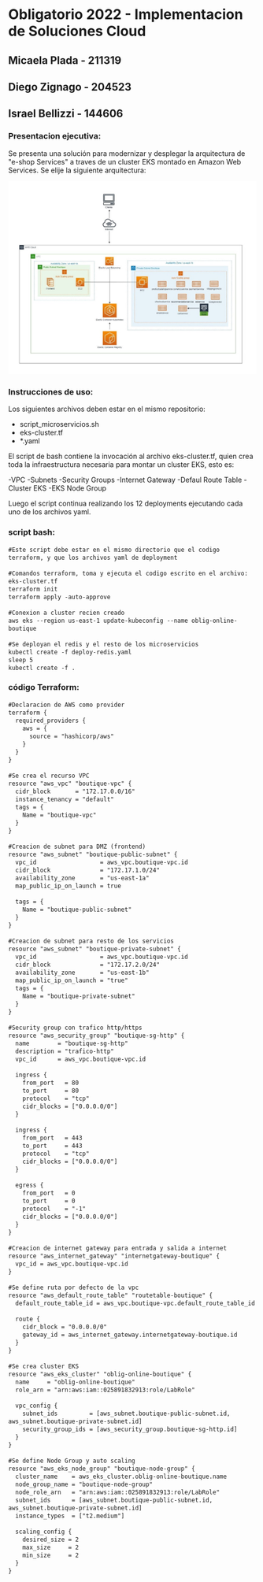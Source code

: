 # Obligatorio 2022 - Implementacion de Soluciones Cloud
## Micaela Plada - 211319
## Diego Zignago - 204523
## Israel Bellizzi - 144606

### Presentacion ejecutiva:

Se presenta una solución para modernizar y desplegar la arquitectura de "e-shop Services" a traves de un cluster EKS montado en Amazon Web Services. Se elije la siguiente arquitectura:

![Diagrama Arquitectura](Arquitectura.jpg)


### Instrucciones de uso:

Los siguientes archivos deben estar en el mismo repositorio:

- script_microservicios.sh
- eks-cluster.tf
- *.yaml

El script de bash contiene la invocación al archivo eks-cluster.tf, quien crea toda la infraestructura necesaria para montar un cluster EKS, esto es:

-VPC
-Subnets
-Security Groups
-Internet Gateway
-Defaul Route Table
-Cluster EKS
-EKS Node Group

Luego el script continua realizando los 12 deployments ejecutando cada uno de los archivos yaml.

### script bash:

```
#Este script debe estar en el mismo directorio que el codigo terraform, y que los archivos yaml de deployment

#Comandos terraform, toma y ejecuta el codigo escrito en el archivo: eks-cluster.tf
terraform init
terraform apply -auto-approve

#Conexion a cluster recien creado
aws eks --region us-east-1 update-kubeconfig --name oblig-online-boutique

#Se deployan el redis y el resto de los microservicios
kubectl create -f deploy-redis.yaml
sleep 5
kubectl create -f .
```

### código Terraform:

```
#Declaracion de AWS como provider
terraform {
  required_providers {
    aws = {
      source = "hashicorp/aws"
    }
  }
}

#Se crea el recurso VPC
resource "aws_vpc" "boutique-vpc" {
  cidr_block       = "172.17.0.0/16"
  instance_tenancy = "default"
  tags = {
    Name = "boutique-vpc"
  }
}

#Creacion de subnet para DMZ (frontend)
resource "aws_subnet" "boutique-public-subnet" {
  vpc_id                  = aws_vpc.boutique-vpc.id
  cidr_block              = "172.17.1.0/24"
  availability_zone       = "us-east-1a"
  map_public_ip_on_launch = true

  tags = {
    Name = "boutique-public-subnet"
  }
}

#Creacion de subnet para resto de los servicios
resource "aws_subnet" "boutique-private-subnet" {
  vpc_id                  = aws_vpc.boutique-vpc.id
  cidr_block              = "172.17.2.0/24"
  availability_zone       = "us-east-1b"
  map_public_ip_on_launch = "true"
  tags = {
    Name = "boutique-private-subnet"
  }
}

#Security group con trafico http/https
resource "aws_security_group" "boutique-sg-http" {
  name        = "boutique-sg-http"
  description = "trafico-http"
  vpc_id      = aws_vpc.boutique-vpc.id

  ingress {
    from_port   = 80
    to_port     = 80
    protocol    = "tcp"
    cidr_blocks = ["0.0.0.0/0"]
  }

  ingress {
    from_port   = 443
    to_port     = 443
    protocol    = "tcp"
    cidr_blocks = ["0.0.0.0/0"]
  }

  egress {
    from_port   = 0
    to_port     = 0
    protocol    = "-1"
    cidr_blocks = ["0.0.0.0/0"]
  }
}

#Creacion de internet gateway para entrada y salida a internet
resource "aws_internet_gateway" "internetgateway-boutique" {
  vpc_id = aws_vpc.boutique-vpc.id
}

#Se define ruta por defecto de la vpc
resource "aws_default_route_table" "routetable-boutique" {
  default_route_table_id = aws_vpc.boutique-vpc.default_route_table_id

  route {
    cidr_block = "0.0.0.0/0"
    gateway_id = aws_internet_gateway.internetgateway-boutique.id
  }
}

#Se crea cluster EKS
resource "aws_eks_cluster" "oblig-online-boutique" {
  name     = "oblig-online-boutique"
  role_arn = "arn:aws:iam::025891832913:role/LabRole"

  vpc_config {
    subnet_ids         = [aws_subnet.boutique-public-subnet.id, aws_subnet.boutique-private-subnet.id]
    security_group_ids = [aws_security_group.boutique-sg-http.id]
  }
}

#Se define Node Group y auto scaling
resource "aws_eks_node_group" "boutique-node-group" {
  cluster_name    = aws_eks_cluster.oblig-online-boutique.name
  node_group_name = "boutique-node-group"
  node_role_arn   = "arn:aws:iam::025891832913:role/LabRole"
  subnet_ids      = [aws_subnet.boutique-public-subnet.id, aws_subnet.boutique-private-subnet.id]
  instance_types  = ["t2.medium"]

  scaling_config {
    desired_size = 2
    max_size     = 2
    min_size     = 2
  }
}
```
